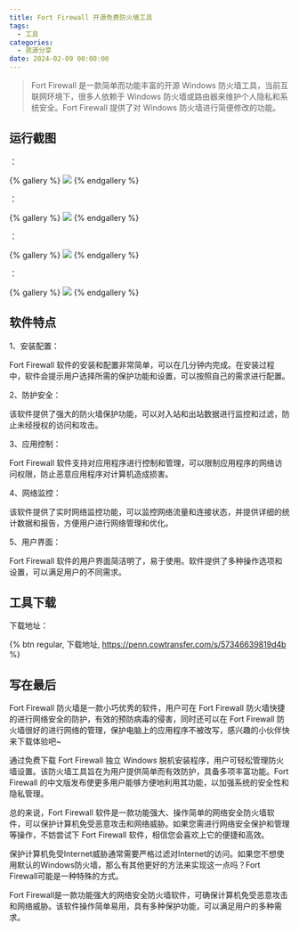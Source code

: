 ```yaml
---
title: Fort Firewall 开源免费防火墙工具
tags:
  - 工具
categories:
  - 资源分享
date: 2024-02-09 00:00:00
---
```


> Fort Firewall 是一款简单而功能丰富的开源 Windows 防火墙工具，当前互联网环境下，很多人依赖于 Windows 防火墙或路由器来维护个人隐私和系统安全。Fort Firewall 提供了对 Windows 防火墙进行简便修改的功能。

<!-- more -->

## 运行截图

：

{% gallery %}
![](https://cdn.dusays.com/2024/02/675-1.jpg)
{% endgallery %}

：

{% gallery %}
![](https://cdn.dusays.com/2024/02/675-2.jpg)
{% endgallery %}

：

{% gallery %}
![](https://cdn.dusays.com/2024/02/675-3.jpg)
{% endgallery %}

：

{% gallery %}
![](https://cdn.dusays.com/2024/02/675-4.jpg)
{% endgallery %}

## 软件特点

1、安装配置：

Fort Firewall 软件的安装和配置非常简单，可以在几分钟内完成。在安装过程中，软件会提示用户选择所需的保护功能和设置，可以按照自己的需求进行配置。

2、防护安全：

该软件提供了强大的防火墙保护功能，可以对入站和出站数据进行监控和过滤，防止未经授权的访问和攻击。

3、应用控制：

Fort Firewall 软件支持对应用程序进行控制和管理，可以限制应用程序的网络访问权限，防止恶意应用程序对计算机造成损害。

4、网络监控：

该软件提供了实时网络监控功能，可以监控网络流量和连接状态，并提供详细的统计数据和报告，方便用户进行网络管理和优化。

5、用户界面：

Fort Firewall 软件的用户界面简洁明了，易于使用。软件提供了多种操作选项和设置，可以满足用户的不同需求。

## 工具下载

下载地址：

{% btn regular, 下载地址, https://penn.cowtransfer.com/s/57346639819d4b %}

## 写在最后

Fort Firewall 防火墙是一款小巧优秀的软件，用户可在 Fort Firewall 防火墙快捷的进行网络安全的防护，有效的预防病毒的侵害，同时还可以在 Fort Firewall 防火墙很好的进行网络的管理，保护电脑上的应用程序不被改写，感兴趣的小伙伴快来下载体验吧~

通过免费下载 Fort Firewall 独立 Windows 脱机安装程序，用户可轻松管理防火墙设置。该防火墙工具旨在为用户提供简单而有效防护，具备多项丰富功能。Fort Firewall 的中文版发布使更多用户能够方便地利用其功能，以加强系统的安全性和隐私管理。

总的来说，Fort Firewall 软件是一款功能强大、操作简单的网络安全防火墙软件，可以保护计算机免受恶意攻击和网络威胁。如果您需进行网络安全保护和管理等操作，不妨尝试下 Fort Firewall 软件，相信您会喜欢上它的便捷和高效。


保护计算机免受Internet威胁通常需要严格过滤对Internet的访问。如果您不想使用默认的Windows防火墙，那么有其他更好的方法来实现这一点吗？Fort Firewall可能是一种特殊的方式。

Fort Firewall是一款功能强大的网络安全防火墙软件，可确保计算机免受恶意攻击和网络威胁。该软件操作简单易用，具有多种保护功能，可以满足用户的多种需求。